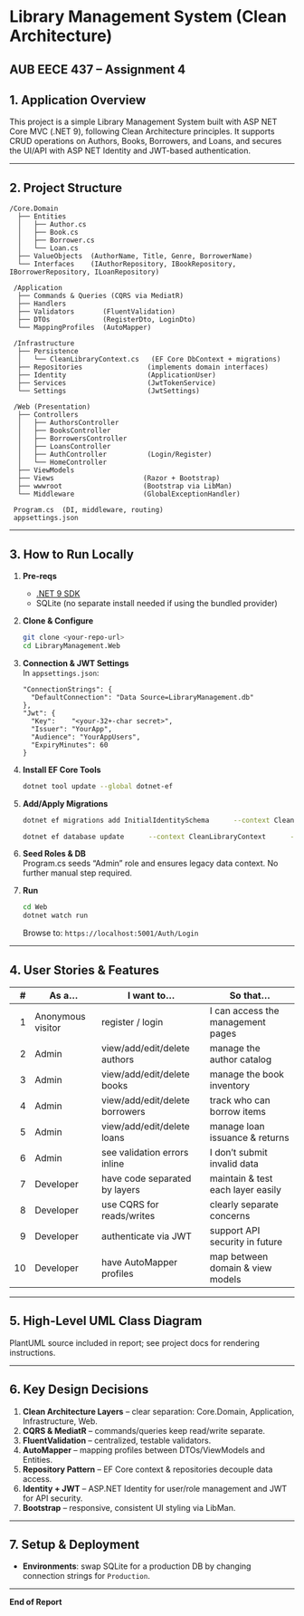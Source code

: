 # Library Management System (Clean Architecture)  
**AUB EECE 437 – Assignment 4**  
---

## 1. Application Overview  
This project is a simple Library Management System built with ASP NET Core MVC (.NET 9), following Clean Architecture principles. It supports CRUD operations on Authors, Books, Borrowers, and Loans, and secures the UI/API with ASP NET Identity and JWT-based authentication.

---

## 2. Project Structure  
```
/Core.Domain
  ├── Entities
  │   ├── Author.cs
  │   ├── Book.cs
  │   ├── Borrower.cs
  │   └── Loan.cs
  ├── ValueObjects  (AuthorName, Title, Genre, BorrowerName)
  └── Interfaces    (IAuthorRepository, IBookRepository, IBorrowerRepository, ILoanRepository)

 /Application
  ├── Commands & Queries (CQRS via MediatR)
  ├── Handlers
  ├── Validators       (FluentValidation)
  ├── DTOs             (RegisterDto, LoginDto)
  └── MappingProfiles  (AutoMapper)

 /Infrastructure
  ├── Persistence
  │   └── CleanLibraryContext.cs   (EF Core DbContext + migrations)
  ├── Repositories                (implements domain interfaces)
  ├── Identity                    (ApplicationUser)
  ├── Services                    (JwtTokenService)
  └── Settings                    (JwtSettings)

 /Web (Presentation)
  ├── Controllers
  │   ├── AuthorsController
  │   ├── BooksController
  │   ├── BorrowersController
  │   ├── LoansController
  │   ├── AuthController          (Login/Register)
  │   └── HomeController
  ├── ViewModels
  ├── Views                      (Razor + Bootstrap)
  ├── wwwroot                    (Bootstrap via LibMan)
  └── Middleware                 (GlobalExceptionHandler)

 Program.cs  (DI, middleware, routing)
 appsettings.json  
```

---

## 3. How to Run Locally  

1. **Pre-reqs**  
   - [.NET 9 SDK](https://dotnet.microsoft.com/download)  
   - SQLite (no separate install needed if using the bundled provider)

2. **Clone & Configure**  
   ```bash
   git clone <your-repo-url>
   cd LibraryManagement.Web
   ```

3. **Connection & JWT Settings**  
   In `appsettings.json`:
   ```jsonc
   "ConnectionStrings": {
     "DefaultConnection": "Data Source=LibraryManagement.db"
   },
   "Jwt": {
     "Key":    "<your-32+-char secret>",
     "Issuer": "YourApp",
     "Audience": "YourAppUsers",
     "ExpiryMinutes": 60
   }
   ```

4. **Install EF Core Tools**  
   ```bash
   dotnet tool update --global dotnet-ef
   ```

5. **Add/Apply Migrations**  
   ```bash
   dotnet ef migrations add InitialIdentitySchema      --context CleanLibraryContext      --project Infrastructure      --startup-project Web

   dotnet ef database update      --context CleanLibraryContext      --project Infrastructure      --startup-project Web
   ```

6. **Seed Roles & DB**  
   Program.cs seeds “Admin” role and ensures legacy data context. No further manual step required.

7. **Run**  
   ```bash
   cd Web
   dotnet watch run
   ```
   Browse to: `https://localhost:5001/Auth/Login`

---

## 4. User Stories & Features  

| #  | As a…            | I want to…                                        | So that…                             |
|---:|------------------|---------------------------------------------------|--------------------------------------|
|  1 | Anonymous visitor| register / login                                  | I can access the management pages    |
|  2 | Admin            | view/add/edit/delete authors                      | manage the author catalog            |
|  3 | Admin            | view/add/edit/delete books                        | manage the book inventory            |
|  4 | Admin            | view/add/edit/delete borrowers                    | track who can borrow items           |
|  5 | Admin            | view/add/edit/delete loans                        | manage loan issuance & returns       |
|  6 | Admin            | see validation errors inline                      | I don’t submit invalid data          |
|  7 | Developer        | have code separated by layers                     | maintain & test each layer easily    |
|  8 | Developer        | use CQRS for reads/writes                         | clearly separate concerns            |
|  9 | Developer        | authenticate via JWT                              | support API security in future       |
| 10 | Developer        | have AutoMapper profiles                          | map between domain & view models     |

---

## 5. High-Level UML Class Diagram  
PlantUML source included in report; see project docs for rendering instructions.

---

## 6. Key Design Decisions  
1. **Clean Architecture Layers** – clear separation: Core.Domain, Application, Infrastructure, Web.  
2. **CQRS & MediatR** – commands/queries keep read/write separate.  
3. **FluentValidation** – centralized, testable validators.  
4. **AutoMapper** – mapping profiles between DTOs/ViewModels and Entities.  
5. **Repository Pattern** – EF Core context & repositories decouple data access.  
6. **Identity + JWT** – ASP.NET Identity for user/role management and JWT for API security.  
7. **Bootstrap** – responsive, consistent UI styling via LibMan.

---

## 7. Setup & Deployment  
- **Environments**: swap SQLite for a production DB by changing connection strings for `Production`.  
---

**End of Report**  
